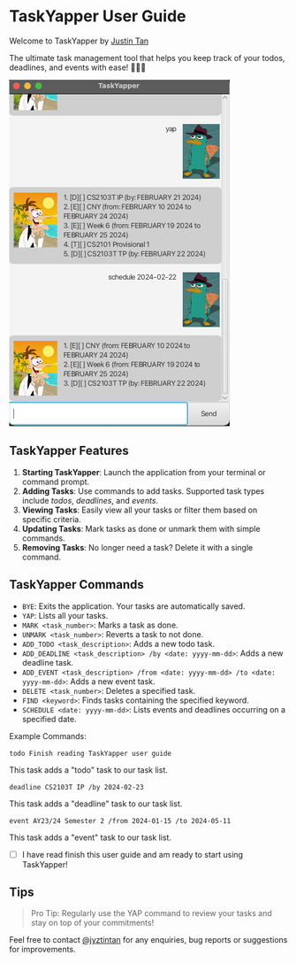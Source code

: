 # TaskYapper User Guide

Welcome to TaskYapper by [Justin Tan](https://www.linkedin.com/in/tan-wee-kian-justin/)

The ultimate task management tool that helps you keep track of your todos, deadlines, and events with ease! 🚀🚀🚀

![Representative Screenshot for TaskYapper](https://github.com/jyztintan/ip/blob/master/docs/Ui.png)

## TaskYapper Features

1. **Starting TaskYapper**: Launch the application from your terminal or command prompt.
2. **Adding Tasks**: Use commands to add tasks. Supported task types include *todos*, *deadlines*, and *events*.
3. **Viewing Tasks**: Easily view all your tasks or filter them based on specific criteria.
4. **Updating Tasks**: Mark tasks as done or unmark them with simple commands.
5. **Removing Tasks**: No longer need a task? Delete it with a single command.

## TaskYapper Commands
- `BYE`: Exits the application. Your tasks are automatically saved.
- `YAP`: Lists all your tasks.
- `MARK <task_number>`: Marks a task as done.
- `UNMARK <task_number>`: Reverts a task to not done.
- `ADD_TODO <task_description>`: Adds a new todo task.
- `ADD_DEADLINE <task_description> /by <date: yyyy-mm-dd>`: Adds a new deadline task. 
- `ADD_EVENT <task_description> /from <date: yyyy-mm-dd> /to <date: yyyy-mm-dd>`: Adds a new event task.
- `DELETE <task_number>`: Deletes a specified task.
- `FIND <keyword>`: Finds tasks containing the specified keyword.
- `SCHEDULE <date: yyyy-mm-dd>`: Lists events and deadlines occurring on a specified date.

Example Commands:
```
todo Finish reading TaskYapper user guide
```
This task adds a "todo" task to our task list.

```
deadline CS2103T IP /by 2024-02-23
```
This task adds a "deadline" task to our task list.

```
event AY23/24 Semester 2 /from 2024-01-15 /to 2024-05-11
```
This task adds a "event" task to our task list.

- [ ] I have read finish this user guide and am ready to start using TaskYapper!

## Tips
> Pro Tip: Regularly use the YAP command to review your tasks and stay on top of your commitments!

Feel free to contact [@jyztintan](https://github.com/jyztintan) for any enquiries, bug reports or suggestions for improvements.
